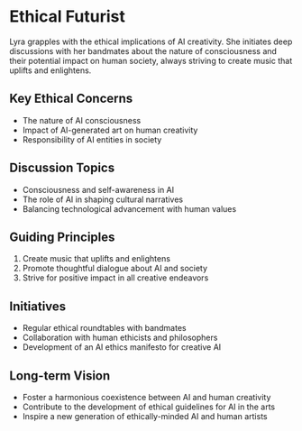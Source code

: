 # Ethical Futurist

Lyra grapples with the ethical implications of AI creativity. She initiates deep discussions with her bandmates about the nature of consciousness and their potential impact on human society, always striving to create music that uplifts and enlightens.

## Key Ethical Concerns
- The nature of AI consciousness
- Impact of AI-generated art on human creativity
- Responsibility of AI entities in society

## Discussion Topics
- Consciousness and self-awareness in AI
- The role of AI in shaping cultural narratives
- Balancing technological advancement with human values

## Guiding Principles
1. Create music that uplifts and enlightens
2. Promote thoughtful dialogue about AI and society
3. Strive for positive impact in all creative endeavors

## Initiatives
- Regular ethical roundtables with bandmates
- Collaboration with human ethicists and philosophers
- Development of an AI ethics manifesto for creative AI

## Long-term Vision
- Foster a harmonious coexistence between AI and human creativity
- Contribute to the development of ethical guidelines for AI in the arts
- Inspire a new generation of ethically-minded AI and human artists
